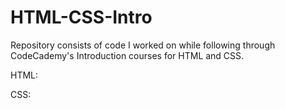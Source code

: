 # HTML-CSS-Intro

Repository consists of code I worked on while following through CodeCademy's Introduction courses for HTML and CSS.

HTML: 

CSS: 